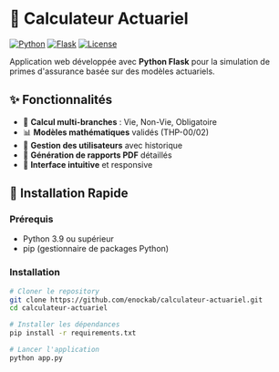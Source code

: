 # 🧮 Calculateur Actuariel

[![Python](https://img.shields.io/badge/Python-3.9%2B-blue)](https://python.org)
[![Flask](https://img.shields.io/badge/Flask-2.3.3-green)](https://flask.palletsprojects.com/)
[![License](https://img.shields.io/badge/License-MIT-yellow)](LICENSE)

Application web développée avec **Python Flask** pour la simulation de primes d'assurance basée sur des modèles actuariels.

## ✨ Fonctionnalités

- 🏦 **Calcul multi-branches** : Vie, Non-Vie, Obligatoire
- 📊 **Modèles mathématiques** validés (THP-00/02)
- 👤 **Gestion des utilisateurs** avec historique
- 📄 **Génération de rapports PDF** détaillés
- 🎯 **Interface intuitive** et responsive

## 🚀 Installation Rapide

### Prérequis
- Python 3.9 ou supérieur
- pip (gestionnaire de packages Python)

### Installation
```bash
# Cloner le repository
git clone https://github.com/enockab/calculateur-actuariel.git
cd calculateur-actuariel

# Installer les dépendances
pip install -r requirements.txt

# Lancer l'application
python app.py
